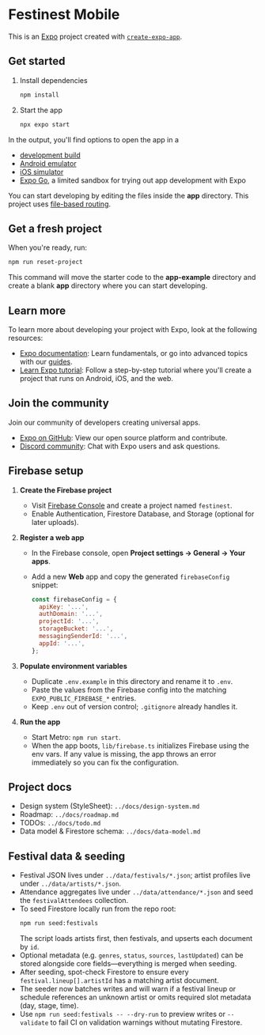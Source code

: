 # Festinest Mobile

This is an [Expo](https://expo.dev) project created with [`create-expo-app`](https://www.npmjs.com/package/create-expo-app).

## Get started

1. Install dependencies

   ```bash
   npm install
   ```

2. Start the app

   ```bash
   npx expo start
   ```

In the output, you'll find options to open the app in a

- [development build](https://docs.expo.dev/develop/development-builds/introduction/)
- [Android emulator](https://docs.expo.dev/workflow/android-studio-emulator/)
- [iOS simulator](https://docs.expo.dev/workflow/ios-simulator/)
- [Expo Go](https://expo.dev/go), a limited sandbox for trying out app development with Expo

You can start developing by editing the files inside the **app** directory. This project uses [file-based routing](https://docs.expo.dev/router/introduction).

## Get a fresh project

When you're ready, run:

```bash
npm run reset-project
```

This command will move the starter code to the **app-example** directory and create a blank **app** directory where you can start developing.

## Learn more

To learn more about developing your project with Expo, look at the following resources:

- [Expo documentation](https://docs.expo.dev/): Learn fundamentals, or go into advanced topics with our [guides](https://docs.expo.dev/guides).
- [Learn Expo tutorial](https://docs.expo.dev/tutorial/introduction/): Follow a step-by-step tutorial where you'll create a project that runs on Android, iOS, and the web.

## Join the community

Join our community of developers creating universal apps.

- [Expo on GitHub](https://github.com/expo/expo): View our open source platform and contribute.
- [Discord community](https://chat.expo.dev): Chat with Expo users and ask questions.

## Firebase setup

1. **Create the Firebase project**
   - Visit [Firebase Console](https://console.firebase.google.com) and create a project named `festinest`.
   - Enable Authentication, Firestore Database, and Storage (optional for later uploads).

2. **Register a web app**
   - In the Firebase console, open **Project settings → General → Your apps**.
   - Add a new **Web** app and copy the generated `firebaseConfig` snippet:

     ```js
     const firebaseConfig = {
       apiKey: '...',
       authDomain: '...',
       projectId: '...',
       storageBucket: '...',
       messagingSenderId: '...',
       appId: '...',
     };
     ```

3. **Populate environment variables**
   - Duplicate `.env.example` in this directory and rename it to `.env`.
   - Paste the values from the Firebase config into the matching `EXPO_PUBLIC_FIREBASE_*` entries.
   - Keep `.env` out of version control; `.gitignore` already handles it.

4. **Run the app**
   - Start Metro: `npm run start`.
   - When the app boots, `lib/firebase.ts` initializes Firebase using the env vars. If any value is missing, the app throws an error immediately so you can fix the configuration.

## Project docs

- Design system (StyleSheet): `../docs/design-system.md`
- Roadmap: `../docs/roadmap.md`
- TODOs: `../docs/todo.md`
- Data model & Firestore schema: `../docs/data-model.md`

## Festival data & seeding

- Festival JSON lives under `../data/festivals/*.json`; artist profiles live under `../data/artists/*.json`.
- Attendance aggregates live under `../data/attendance/*.json` and seed the `festivalAttendees` collection.
- To seed Firestore locally run from the repo root:
  ```bash
  npm run seed:festivals
  ```
  The script loads artists first, then festivals, and upserts each document by `id`.
- Optional metadata (e.g. `genres`, `status`, `sources`, `lastUpdated`) can be stored alongside core fields—everything is merged when seeding.
- After seeding, spot-check Firestore to ensure every `festival.lineup[].artistId` has a matching artist document.
- The seeder now batches writes and will warn if a festival lineup or schedule references an unknown artist or omits required slot metadata (day, stage, time).
- Use `npm run seed:festivals -- --dry-run` to preview writes or `--validate` to fail CI on validation warnings without mutating Firestore.
